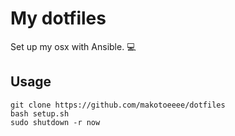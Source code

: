 # My dotfiles 
Set up my osx with Ansible. :computer:

## Usage

```
git clone https://github.com/makotoeeee/dotfiles
bash setup.sh
sudo shutdown -r now
```
